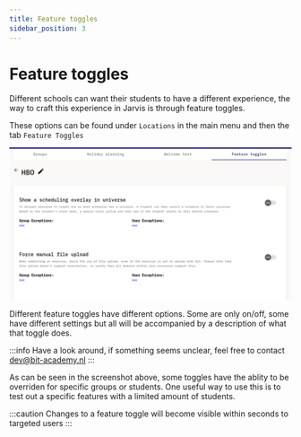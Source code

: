 ```yaml
---
title: Feature toggles
sidebar_position: 3
---
```


# Feature toggles

Different schools can want their students to have a different experience,
the way to craft this experience in Jarvis is through feature toggles.

These options can be found under `Locations` in the main menu and then the tab `Feature Toggles`

![feature toggle example](/img/staff/location-admin/feature-toggles.png)

Different feature toggles have different options. Some are only on/off,
some have different settings but all will be accompanied by a description of what that toggle does.

:::info
Have a look around, if something seems unclear, feel free to contact dev@bit-academy.nl
:::

As can be seen in the screenshot above, some toggles have the ablity to be overriden for specific groups or students.
One useful way to use this is to test out a specific features with a limited amount of students.

:::caution
Changes to a feature toggle will become visible within seconds to targeted users
:::
